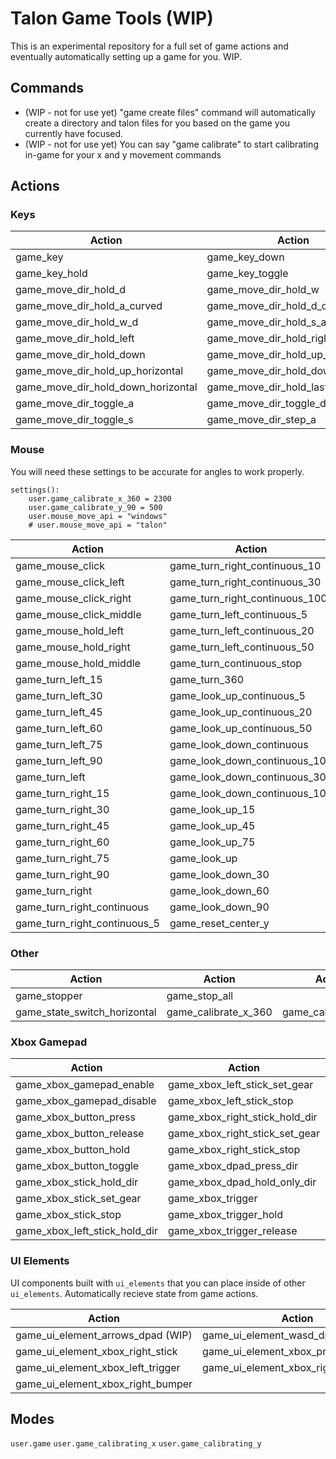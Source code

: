 # Talon Game Tools (WIP)

This is an experimental repository for a full set of game actions and eventually automatically setting up a game for you. WIP.

## Commands

- (WIP - not for use yet) "game create files" command will automatically create a directory and talon files for you based on the game you currently have focused.
- (WIP - not for use yet) You can say "game calibrate" to start calibrating in-game for your x and y movement commands

## Actions
### Keys
| **Action**                     | **Action**                     | **Action**                     |
|--------------------------------|--------------------------------|--------------------------------|
| game_key                       | game_key_down                  | game_key_up                    |
| game_key_hold                  | game_key_toggle                | game_move_dir_hold_a           |
| game_move_dir_hold_d           | game_move_dir_hold_w           | game_move_dir_hold_s           |
| game_move_dir_hold_a_curved    | game_move_dir_hold_d_curved    | game_move_dir_hold_w_a         |
| game_move_dir_hold_w_d         | game_move_dir_hold_s_a         | game_move_dir_hold_s_d         |
| game_move_dir_hold_left        | game_move_dir_hold_right       | game_move_dir_hold_up          |
| game_move_dir_hold_down        | game_move_dir_hold_up_left     | game_move_dir_hold_up_right    |
| game_move_dir_hold_up_horizontal| game_move_dir_hold_down_left   | game_move_dir_hold_down_right  |
| game_move_dir_hold_down_horizontal| game_move_dir_hold_last_horizontal| game_move_dir_toggle_last_horizontal |
| game_move_dir_toggle_a         | game_move_dir_toggle_d         | game_move_dir_toggle_w         |
| game_move_dir_toggle_s         | game_move_dir_step_a           | game_move_dir_step_d           |


### Mouse

You will need these settings to be accurate for angles to work properly.

```
settings():
    user.game_calibrate_x_360 = 2300
    user.game_calibrate_y_90 = 500
    user.mouse_move_api = "windows"
    # user.mouse_move_api = "talon"
```

| **Action**                     | **Action**                     | **Action**                     |
|--------------------------------|--------------------------------|--------------------------------|
| game_mouse_click               | game_turn_right_continuous_10  | game_turn_right_continuous_20  |
| game_mouse_click_left          | game_turn_right_continuous_30  | game_turn_right_continuous_50  |
| game_mouse_click_right         | game_turn_right_continuous_100 | game_turn_left_continuous      |
| game_mouse_click_middle        | game_turn_left_continuous_5    | game_turn_left_continuous_10   |
| game_mouse_hold_left           | game_turn_left_continuous_20   | game_turn_left_continuous_30   |
| game_mouse_hold_right          | game_turn_left_continuous_50   | game_turn_left_continuous_100  |
| game_mouse_hold_middle         | game_turn_continuous_stop      | game_turn_180                  |
| game_turn_left_15              | game_turn_360                  | game_look_up_continuous        |
| game_turn_left_30              | game_look_up_continuous_5      | game_look_up_continuous_10     |
| game_turn_left_45              | game_look_up_continuous_20     | game_look_up_continuous_30     |
| game_turn_left_60              | game_look_up_continuous_50     | game_look_up_continuous_100    |
| game_turn_left_75              | game_look_down_continuous      | game_look_down_continuous_5    |
| game_turn_left_90              | game_look_down_continuous_10   | game_look_down_continuous_20   |
| game_turn_left                 | game_look_down_continuous_30   | game_look_down_continuous_50   |
| game_turn_right_15             | game_look_down_continuous_100  | game_look_continuous_stop      |
| game_turn_right_30             | game_look_up_15                | game_look_up_30                |
| game_turn_right_45             | game_look_up_45                | game_look_up_60                |
| game_turn_right_60             | game_look_up_75                | game_look_up_90                |
| game_turn_right_75             | game_look_up                   | game_look_down_15              |
| game_turn_right_90             | game_look_down_30              | game_look_down_45              |
| game_turn_right                | game_look_down_60              | game_look_down_75              |
| game_turn_right_continuous      | game_look_down_90              | game_look_down                 |
| game_turn_right_continuous_5    | game_reset_center_y            |                                |


### Other
| **Action** | **Action** | **Action** |
|------------|------------|------------|
| game_stopper | game_stop_all
| game_state_switch_horizontal | game_calibrate_x_360 | game_calibrate_y_90 |

### Xbox Gamepad

| **Action** | **Action** | **Action** |
|------------|------------|------------|
| game_xbox_gamepad_enable | game_xbox_left_stick_set_gear | game_xbox_trigger_set_gear |
| game_xbox_gamepad_disable | game_xbox_left_stick_stop | game_xbox_left_trigger |
| game_xbox_button_press | game_xbox_right_stick_hold_dir | game_xbox_left_trigger_hold |
| game_xbox_button_release | game_xbox_right_stick_set_gear | game_xbox_left_trigger_release |
| game_xbox_button_hold | game_xbox_right_stick_stop | game_xbox_left_trigger_set_gear |
| game_xbox_button_toggle | game_xbox_dpad_press_dir | game_xbox_right_trigger |
| game_xbox_stick_hold_dir | game_xbox_dpad_hold_only_dir | game_xbox_right_trigger_hold |
| game_xbox_stick_set_gear | game_xbox_trigger | game_xbox_right_trigger_release |
| game_xbox_stick_stop | game_xbox_trigger_hold | game_xbox_right_trigger_set_gear |
| game_xbox_left_stick_hold_dir | game_xbox_trigger_release | game_xbox_stopper |

### UI Elements

UI components built with `ui_elements` that you can place inside of other `ui_elements`. Automatically recieve state from game actions.

| **Action** | **Action** | **Action** |
|------------|------------|------------|
| game_ui_element_arrows_dpad (WIP) | game_ui_element_wasd_dpad (WIP) | game_ui_element_xbox_left_stick |
| game_ui_element_xbox_right_stick | game_ui_element_xbox_primary_buttons | game_ui_element_xbox_dpad |
| game_ui_element_xbox_left_trigger | game_ui_element_xbox_right_trigger |  game_ui_element_xbox_left_bumper |
| game_ui_element_xbox_right_bumper |

## Modes
`user.game`
`user.game_calibrating_x`
`user.game_calibrating_y`